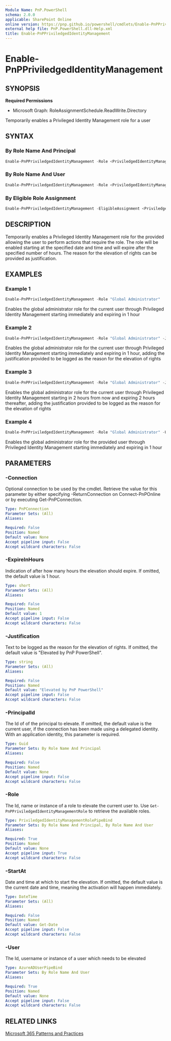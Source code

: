 ```yaml
---
Module Name: PnP.PowerShell
schema: 2.0.0
applicable: SharePoint Online
online version: https://pnp.github.io/powershell/cmdlets/Enable-PnPPriviledgedIdentityManagement.html
external help file: PnP.PowerShell.dll-Help.xml
title: Enable-PnPPriviledgedIdentityManagement
---
```

  
# Enable-PnPPriviledgedIdentityManagement

## SYNOPSIS

**Required Permissions**

* Microsoft Graph: RoleAssignmentSchedule.ReadWrite.Directory

Temporarily enables a Privileged Identity Management role for a user

## SYNTAX

### By Role Name And Principal 

```powershell
Enable-PnPPriviledgedIdentityManagement -Role <PriviledgedIdentityManagementRolePipeBind> [-PrincipalId <Guid>] [-Justification <string>] [-StartAt <DateTime>] [-ExpireInHours <short>] [-Connection <PnPConnection>] 
```

### By Role Name And User

```powershell
Enable-PnPPriviledgedIdentityManagement -Role <PriviledgedIdentityManagementRolePipeBind> -User <AzureADUserPipeBind> [-Justification <string>] [-StartAt <DateTime>] [-ExpireInHours <short>] [-Connection <PnPConnection>] 
```

### By Eligible Role Assignment

```powershell
Enable-PnPPriviledgedIdentityManagement -EligibleAssignment <PriviledgedIdentityManagementRolePipeBind> [-Justification <string>] [-StartAt <DateTime>] [-ExpireInHours <short>] [-Connection <PnPConnection>] 
```

## DESCRIPTION
Temporarily enables a Privileged Identity Management role for the provided allowing the user to perform actions that require the role. The role will be enabled starting at the specified date and time and will expire after the specified number of hours. The reason for the elevation of rights can be provided as justification.

## EXAMPLES

### Example 1
```powershell
Enable-PnPPriviledgedIdentityManagement -Role "Global Administrator"
```

Enables the global administrator role for the current user through Privileged Identity Management starting immediately and expiring in 1 hour

### Example 2
```powershell
Enable-PnPPriviledgedIdentityManagement -Role "Global Administrator" -Justification "Just because"
```

Enables the global administrator role for the current user through Privileged Identity Management starting immediately and expiring in 1 hour, adding the justification provided to be logged as the reason for the elevation of rights

### Example 3
```powershell
Enable-PnPPriviledgedIdentityManagement -Role "Global Administrator" -Justification "Just because" -StartAt (Get-Date).AddHours(2) -ExpireInHours 2
```

Enables the global administrator role for the current user through Privileged Identity Management starting in 2 hours from now and expiring 2 hours thereafter, adding the justification provided to be logged as the reason for the elevation of rights

### Example 4
```powershell
Enable-PnPPriviledgedIdentityManagement -Role "Global Administrator" -User "someone@contoso.onmicrosoft.com"
```

Enables the global administrator role for the provided user through Privileged Identity Management starting immediately and expiring in 1 hour

## PARAMETERS

### -Connection
Optional connection to be used by the cmdlet.
Retrieve the value for this parameter by either specifying -ReturnConnection on Connect-PnPOnline or by executing Get-PnPConnection.

```yaml
Type: PnPConnection
Parameter Sets: (All)
Aliases:

Required: False
Position: Named
Default value: None
Accept pipeline input: False
Accept wildcard characters: False
```

### -ExpireInHours
Indication of after how many hours the elevation should expire. If omitted, the default value is 1 hour.

```yaml
Type: short
Parameter Sets: (All)
Aliases:

Required: False
Position: Named
Default value: 1
Accept pipeline input: False
Accept wildcard characters: False
```

### -Justification
Text to be logged as the reason for the elevation of rights. If omitted, the default value is "Elevated by PnP PowerShell".

```yaml
Type: string
Parameter Sets: (All)
Aliases:

Required: False
Position: Named
Default value: "Elevated by PnP PowerShell"
Accept pipeline input: False
Accept wildcard characters: False
```

### -PrincipalId
The Id of of the principal to elevate. If omitted, the default value is the current user, if the connection has been made using a delegated identity. With an application identity, this parameter is required.

```yaml
Type: Guid
Parameter Sets: By Role Name And Principal
Aliases:

Required: False
Position: Named
Default value: None
Accept pipeline input: False
Accept wildcard characters: False
```

### -Role
The Id, name or instance of a role to elevate the current user to. Use `Get-PnPPriviledgedIdentityManagementRole` to retrieve the available roles.

```yaml
Type: PriviledgedIdentityManagementRolePipeBind
Parameter Sets: By Role Name And Principal, By Role Name And User
Aliases:

Required: True
Position: Named
Default value: None
Accept pipeline input: True
Accept wildcard characters: False
```

### -StartAt
Date and time at which to start the elevation. If omitted, the default value is the current date and time, meaning the activation will happen immediately.

```yaml
Type: DateTime
Parameter Sets: (All)
Aliases:

Required: False
Position: Named
Default value: Get-Date
Accept pipeline input: False
Accept wildcard characters: False
```

### -User
The Id, username or instance of a user which needs to be elevated

```yaml
Type: AzureADUserPipeBind
Parameter Sets: By Role Name And User
Aliases:

Required: True
Position: Named
Default value: None
Accept pipeline input: False
Accept wildcard characters: False
```

## RELATED LINKS

[Microsoft 365 Patterns and Practices](https://aka.ms/m365pnp)